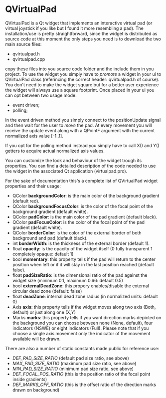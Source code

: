 # QVirtualPad

QVirtualPad is a Qt widget that implements an interactive virtual pad (or virtual joystick 
if you like but I found it more resembling a pad).
The installation/use is pretty straightforward, since the widget is distributed as source code
at this moment the only steps you need is to download the two main source files:
- qvirtualpad.h
- qvirtualpad.cpp

copy these files into you source code folder and the include them in you project.
To use the widget you simply have to *promote* a widget in your ui to QVirtualPad class (referincing the correct header: qvirtualpad.h of course).
You don't need to make the widget square but for a better user experience the widget will always use a square footprint.
Once placed in your ui you can opt between two usage mode:
- event driven;
- polling;

In the event driven method you simply connect to the positionUpdate signal and then wait for the user to *move* the pad. At every movement you will receive the update event along with a QPointF argument with the current normalized axis value [-1..1].

If you opt for the polling method instead you simply have to call X() and Y() getters to acquire actual normalized axis values.

You can customize the look and behaviour of the widget trough its properties.
You can find a detailed description of the code needed to use the widget in the associated Qt application (virtualpad.pro).

For the sake of documentation this's a complete list of QVirtualPad widget properties and their usage:

- QColor **backgroundColor**: is the main color of the background gradient (default red).
- QColor **backgroundFocusColor**: is the color of the focal point of the background gradient (default white).
- QColor **padColor**: is the main color of the pad gradient (default black).
- QColor **padFocusColor**: is the color of the focal point of the pad gradient (default white).
- QColor **borderColor**: is the color of the external border of both background and pad (default black).
- int **borderWidth**: is the thickness of the external border (default 1).
- float **opacity**: is the opacity of the widget itself (0 fully transparent 1 completely opaque: default 1) 
- bool **momentary**: this property tells if the pad will return to the center position when left or if it will stay in the last position reached (default false).
- float **padSizeRatio**: is the dimensional ratio of the pad against the widget size (minimum 0.1, maximum 0.66: default 0.5)
- bool **externalDeadZone**: this propery enables/disable the external circular dead zone (default: false)
- float **deadZone**: internal dead zone radius (in normalized units: default 0)
- Axis **axis**: this property tells if the widget moves along two axis (Both, default) or just along one (X,Y)
- Marks **marks**: this property tells if you want direction marks depicted on the background you can choose between none (None, default), four indicators (NSWE) or eight indicators (Full). Please note that if you choose a single axis movement only the indicator of the movement available will be drawn.

There are also a number of static constants made public for reference use:
- _DEF_PAD_SIZE_RATIO_  (default pad size ratio, see above)
- _MAX_PAD_SIZE_RATIO_  (maximum pad size ratio, see above)
- _MIN_PAD_SIZE_RATIO_  (minimum pad size ratio, see above)
- _DEF_FOCAL_POS_RATIO_ (this is the position ratio of the focal point inside gradients)
- _DEF_MARKS_OFF_RATIO_ (this is the offset ratio of the direction marks drawn on background)
